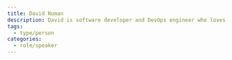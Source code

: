```yaml
---
title: David Numan
description: David is software developer and DevOps engineer who loves Free and Open Source software, especially when providing software to meet the needs of groups and organizations.
tags:
  - type/person
categories:
  - role/speaker
---
```

